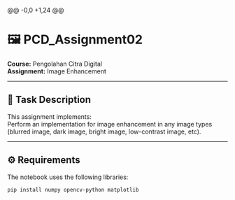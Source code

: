 @@ -0,0 +1,24 @@
# 🖼️ PCD_Assignment02 
**Course:** Pengolahan Citra Digital  
**Assignment:** Image Enhancement

---

## 📌 Task Description
This assignment implements:  
Perform an implementation for image enhancement in any image types (blurred image, dark image, bright image, low-contrast image, etc). 

---

## ⚙️ Requirements
The notebook uses the following libraries:
```bash
pip install numpy opencv-python matplotlib
